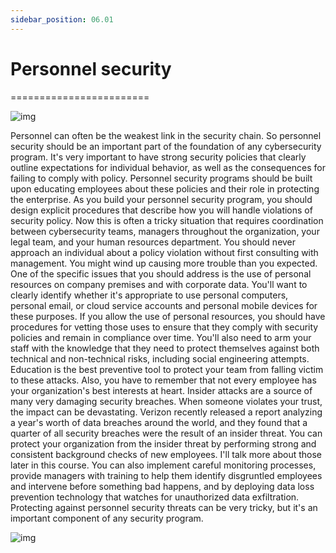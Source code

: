 ```yaml
---
sidebar_position: 06.01
---
```


# Personnel security
========================

![img](/img/1-6-1-1.png)

Personnel can often be the weakest link in the security chain. So personnel security should be an important part of the foundation of any cybersecurity program. It's very important to have strong security policies that clearly outline expectations for individual behavior, as well as the consequences for failing to comply with policy. Personnel security programs should be built upon educating employees about these policies and their role in protecting the enterprise. As you build your personnel security program, you should design explicit procedures that describe how you will handle violations of security policy. Now this is often a tricky situation that requires coordination between cybersecurity teams, managers throughout the organization, your legal team, and your human resources department. You should never approach an individual about a policy violation without first consulting with management. You might wind up causing more trouble than you expected. One of the specific issues that you should address is the use of personal resources on company premises and with corporate data. You'll want to clearly identify whether it's appropriate to use personal computers, personal email, or cloud service accounts and personal mobile devices for these purposes. If you allow the use of personal resources, you should have procedures for vetting those uses to ensure that they comply with security policies and remain in compliance over time. You'll also need to arm your staff with the knowledge that they need to protect themselves against both technical and non-technical risks, including social engineering attempts. Education is the best preventive tool to protect your team from falling victim to these attacks. Also, you have to remember that not every employee has your organization's best interests at heart. Insider attacks are a source of many very damaging security breaches. When someone violates your trust, the impact can be devastating. Verizon recently released a report analyzing a year's worth of data breaches around the world, and they found that a quarter of all security breaches were the result of an insider threat. You can protect your organization from the insider threat by performing strong and consistent background checks of new employees. I'll talk more about those later in this course. You can also implement careful monitoring processes, provide managers with training to help them identify disgruntled employees and intervene before something bad happens, and by deploying data loss prevention technology that watches for unauthorized data exfiltration. Protecting against personnel security threats can be very tricky, but it's an important component of any security program.

![img](/img/1-6-1-2.png)
